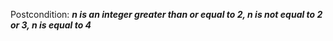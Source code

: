 Postcondition: ***n is an integer greater than or equal to 2, n is not equal to 2 or 3, n is equal to 4***